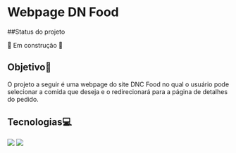
# Webpage DN Food

##Status do projeto

🚧 Em construção 🚧

## Objetivo🎯
O projeto a seguir é uma webpage do site DNC Food no qual o usuário pode selecionar a comida que deseja e o redirecionará para a página de detalhes do pedido.

## Tecnologias💻

<p>
<img src="https://img.shields.io/badge/React-20232A?style=for-the-badge&logo=react&logoColor=61DAFB"> <img src="https://img.shields.io/badge/Sass-CC6699?style=for-the-badge&logo=sass&logoColor=white">
</p>
